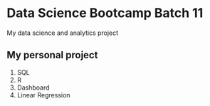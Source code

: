 # Data Science Bootcamp Batch 11
My data science and analytics project

## My personal project

1. SQL
2. R
3. Dashboard
4. Linear Regression
